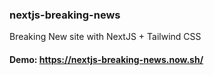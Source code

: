 ### nextjs-breaking-news
Breaking New site with NextJS + Tailwind CSS
#### Demo: https://nextjs-breaking-news.now.sh/
